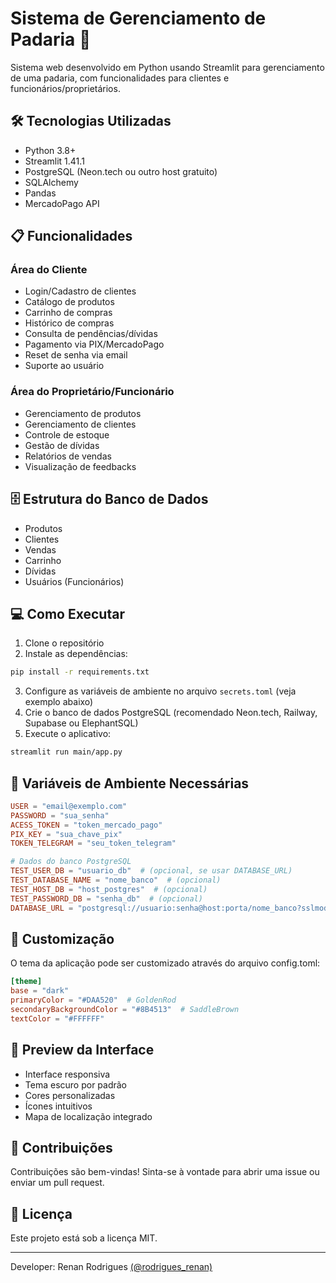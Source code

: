 # Sistema de Gerenciamento de Padaria 🥖

Sistema web desenvolvido em Python usando Streamlit para gerenciamento de uma padaria, com funcionalidades para clientes e funcionários/proprietários.

## 🛠️ Tecnologias Utilizadas

- Python 3.8+
- Streamlit 1.41.1
- PostgreSQL (Neon.tech ou outro host gratuito)
- SQLAlchemy
- Pandas
- MercadoPago API

## 📋 Funcionalidades

### Área do Cliente

- Login/Cadastro de clientes
- Catálogo de produtos
- Carrinho de compras
- Histórico de compras
- Consulta de pendências/dívidas
- Pagamento via PIX/MercadoPago
- Reset de senha via email
- Suporte ao usuário

### Área do Proprietário/Funcionário

- Gerenciamento de produtos
- Gerenciamento de clientes
- Controle de estoque
- Gestão de dívidas
- Relatórios de vendas
- Visualização de feedbacks

## 🗄️ Estrutura do Banco de Dados

- Produtos
- Clientes
- Vendas
- Carrinho
- Dívidas
- Usuários (Funcionários)

## 💻 Como Executar

1. Clone o repositório
2. Instale as dependências:

```bash
pip install -r requirements.txt
```

3. Configure as variáveis de ambiente no arquivo `secrets.toml` (veja exemplo abaixo)
4. Crie o banco de dados PostgreSQL (recomendado Neon.tech, Railway, Supabase ou ElephantSQL)
5. Execute o aplicativo:

```bash
streamlit run main/app.py
```

## 🔐 Variáveis de Ambiente Necessárias

```toml
USER = "email@exemplo.com"
PASSWORD = "sua_senha"
ACESS_TOKEN = "token_mercado_pago"
PIX_KEY = "sua_chave_pix"
TOKEN_TELEGRAM = "seu_token_telegram"

# Dados do banco PostgreSQL
TEST_USER_DB = "usuario_db"  # (opcional, se usar DATABASE_URL)
TEST_DATABASE_NAME = "nome_banco"  # (opcional)
TEST_HOST_DB = "host_postgres"  # (opcional)
TEST_PASSWORD_DB = "senha_db"  # (opcional)
DATABASE_URL = "postgresql://usuario:senha@host:porta/nome_banco?sslmode=require"
```

## 🎨 Customização

O tema da aplicação pode ser customizado através do arquivo config.toml:

```toml
[theme]
base = "dark"
primaryColor = "#DAA520"  # GoldenRod
secondaryBackgroundColor = "#8B4513"  # SaddleBrown
textColor = "#FFFFFF"
```

## 📱 Preview da Interface

- Interface responsiva
- Tema escuro por padrão
- Cores personalizadas
- Ícones intuitivos
- Mapa de localização integrado

## 🤝 Contribuições

Contribuições são bem-vindas! Sinta-se à vontade para abrir uma issue ou enviar um pull request.

## 📄 Licença

Este projeto está sob a licença MIT.

---

Developer: Renan Rodrigues [(@rodrigues_renan)](https://instagram.com/rodrigues_renan)
